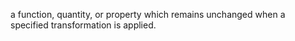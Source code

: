 a function, quantity, or property which remains unchanged when a specified transformation is applied.